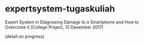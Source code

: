 # expertsystem-tugaskuliah
Expert System in Diagnosing Damage to a Smartphone and How to Overcome it (College Project, 13 Desember 2017)

(detail on progress)
